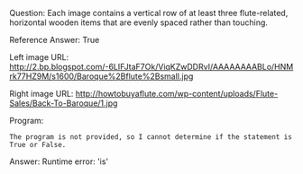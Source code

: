 Question: Each image contains a vertical row of at least three flute-related, horizontal wooden items that are evenly spaced rather than touching.

Reference Answer: True

Left image URL: http://2.bp.blogspot.com/-6LIFJtaF7Ok/ViqKZwDDRvI/AAAAAAAABLo/HNMrk77HZ9M/s1600/Baroque%2Bflute%2Bsmall.jpg

Right image URL: http://howtobuyaflute.com/wp-content/uploads/Flute-Sales/Back-To-Baroque/1.jpg

Program:

```
The program is not provided, so I cannot determine if the statement is True or False.
```
Answer: Runtime error: 'is'

